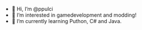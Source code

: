 - 👋 Hi, I’m @ppulci
- 👀 I’m interested in gamedevelopment and modding!
- 🌱 I’m currently learning Puthon, C# and Java. 

<!---
ppulci/ppulci is a ✨ special ✨ repository because its `README.md` (this file) appears on your GitHub profile.
You can click the Preview link to take a look at your changes.
--->
